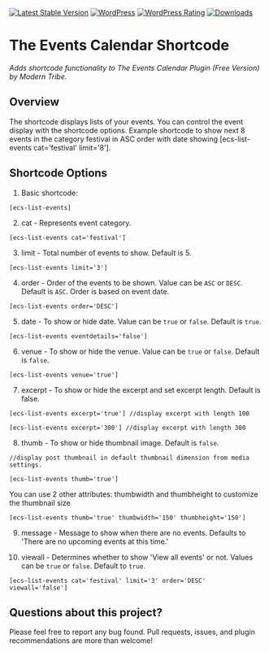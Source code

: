 [![Latest Stable Version](https://img.shields.io/wordpress/plugin/v/the-events-calendar-shortcode.svg?style=flat-square)](https://packagist.org/packages/ankitpokhrel/Dynamic-Featured-Image)
[![WordPress](https://img.shields.io/wordpress/v/the-events-calendar-shortcode.svg?style=flat-square)](https://wordpress.org/plugins/dynamic-featured-image/)
[![WordPress Rating](https://img.shields.io/wordpress/plugin/r/the-events-calendar-shortcode.svg?style=flat-square)](https://wordpress.org/plugins/dynamic-featured-image/)
[![Downloads](https://img.shields.io/wordpress/plugin/dt/the-events-calendar-shortcode.svg?style=flat-square)](https://wordpress.org/plugins/the-events-calendar-shortcode/)

# The Events Calendar Shortcode

_Adds shortcode functionality to The Events Calendar Plugin (Free Version) by Modern Tribe._

## Overview
The shortcode displays lists of your events. You can control the event display with the shortcode options. Example shortcode to show next 8 events in the category festival in ASC order with date showing [ecs-list-events cat='festival' limit='8'].

## Shortcode Options
1. Basic shortcode:  
  ```
  [ecs-list-events]
  ```
  
2. cat - Represents event category.  
  ```
  [ecs-list-events cat='festival']
  ```
  
3. limit - Total number of events to show. Default is 5.  
  ```
  [ecs-list-events limit='3']
  ```
  
4. order - Order of the events to be shown. Value can be `ASC` or `DESC`. Default is `ASC`. Order is based on event date.  
  ```
  [ecs-list-events order='DESC']
  ```
  
5. date - To show or hide date. Value can be `true` or `false`. Default is `true`.  
  ```
  [ecs-list-events eventdetails='false']
  ```
  
6. venue - To show or hide the venue. Value can be `true` or `false`. Default is `false`.  
  ```
  [ecs-list-events venue='true']
  ```
  
7. excerpt - To show or hide the excerpt and set excerpt length. Default is false.  
  ```
  [ecs-list-events excerpt='true'] //display excerpt with length 100  
  
  [ecs-list-events excerpt='300'] //display excerpt with length 300
  ```
  
8. thumb - To show or hide thumbnail image. Default is `false`.  
  ```
  //display post thumbnail in default thumbnail dimension from media settings.  
  
  [ecs-list-events thumb='true'] 
  ```  
  You can use 2 other attributes: thumbwidth and thumbheight to customize the thumbnail size  
  ```
  [ecs-list-events thumb='true' thumbwidth='150' thumbheight='150']
  ```
  
9. message - Message to show when there are no events. Defaults to 'There are no upcoming events at this time.'

10. viewall - Determines whether to show 'View all events' or not. Values can be `true` or `false`. Default to `true`.
  ```  
  [ecs-list-events cat='festival' limit='3' order='DESC' viewall='false']
  ```

## Questions about this project?

Please feel free to report any bug found. Pull requests, issues, and plugin recommendations are more than welcome!
